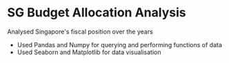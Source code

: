 # SG Budget Allocation Analysis
Analysed Singapore's fiscal position over the years 

- Used Pandas and Numpy for querying and performing functions of data
- Used Seaborn and Matplotlib for data visualisation 
